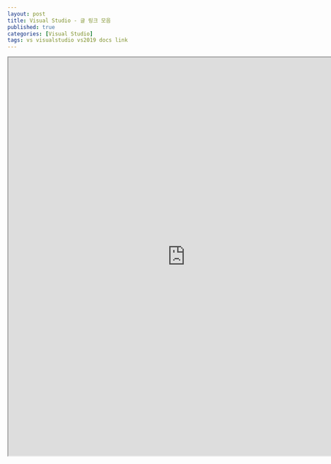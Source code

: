 ```yaml
---
layout: post
title: Visual Studio - 글 링크 모음
published: true
categories: [Visual Studio]
tags: vs visualstudio vs2019 docs link
---
```

<iframe width="800" height="900" src="https://docs.google.com/document/d/e/2PACX-1vSjpb43RSGW4svCjVuoJJt-KpiYwjryeDVsW8_es0LcfRTYL5i-f6RFVn3cjoDHjVzNKb28mMGwP3pZ/pub?embedded=true"></iframe>  
  


